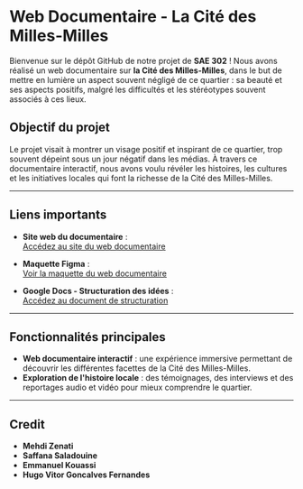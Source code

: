 # Web Documentaire - La Cité des Milles-Milles

Bienvenue sur le dépôt GitHub de notre projet de **SAE 302** ! Nous avons réalisé un web documentaire sur **la Cité des Milles-Milles**, dans le but de mettre en lumière un aspect souvent négligé de ce quartier : sa beauté et ses aspects positifs, malgré les difficultés et les stéréotypes souvent associés à ces lieux.

## Objectif du projet

Le projet visait à montrer un visage positif et inspirant de ce quartier, trop souvent dépeint sous un jour négatif dans les médias. À travers ce documentaire interactif, nous avons voulu révéler les histoires, les cultures et les initiatives locales qui font la richesse de la Cité des Milles-Milles.

---

## Liens importants

- **Site web du documentaire** :  
  [Accédez au site du web documentaire](https://lesmillesmilles.vercel.app/index.html)
  
- **Maquette Figma** :  
  [Voir la maquette du web documentaire](https://www.figma.com/design/MhCHC5fll2bjdtWqkYKHni/MAQUETTE-WEBDOC-302-LA-CITE-DES-MILLES-MILLES?node-id=0-1&t=LOjBH7LqALnqgA4r-1)
  
- **Google Docs - Structuration des idées** :  
  [Accédez au document de structuration](https://docs.google.com/document/d/1c7XiSjhx-Q7xbQuY9dCf9wpeI48ruHoS-217ciLG12M/edit?usp=sharing)

---

## Fonctionnalités principales

- **Web documentaire interactif** : une expérience immersive permettant de découvrir les différentes facettes de la Cité des Milles-Milles.
- **Exploration de l'histoire locale** : des témoignages, des interviews et des reportages audio et vidéo pour mieux comprendre le quartier.

---

## Credit
- **Mehdi Zenati** 
- **Saffana Saladouine**
- **Emmanuel Kouassi**
- **Hugo Vitor Goncalves Fernandes**

